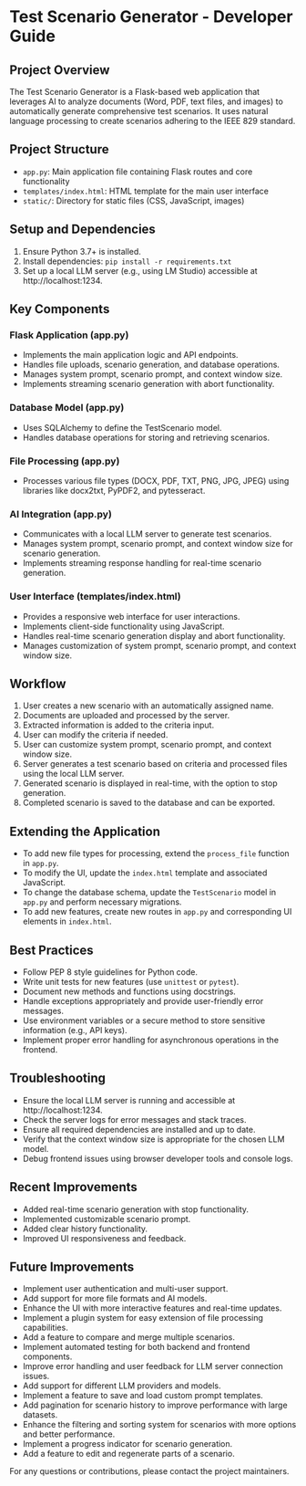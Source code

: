 # Test Scenario Generator - Developer Guide

## Project Overview 
The Test Scenario Generator is a Flask-based web application that leverages AI to analyze documents (Word, PDF, text files, and images) to automatically generate comprehensive test scenarios. It uses natural language processing to create scenarios adhering to the IEEE 829 standard.

## Project Structure
- `app.py`: Main application file containing Flask routes and core functionality
- `templates/index.html`: HTML template for the main user interface
- `static/`: Directory for static files (CSS, JavaScript, images)

## Setup and Dependencies
1. Ensure Python 3.7+ is installed.
2. Install dependencies: `pip install -r requirements.txt`
3. Set up a local LLM server (e.g., using LM Studio) accessible at http://localhost:1234.

## Key Components

### Flask Application (app.py)
- Implements the main application logic and API endpoints.
- Handles file uploads, scenario generation, and database operations.
- Manages system prompt, scenario prompt, and context window size.
- Implements streaming scenario generation with abort functionality.

### Database Model (app.py)
- Uses SQLAlchemy to define the TestScenario model.
- Handles database operations for storing and retrieving scenarios.

### File Processing (app.py)
- Processes various file types (DOCX, PDF, TXT, PNG, JPG, JPEG) using libraries like docx2txt, PyPDF2, and pytesseract.

### AI Integration (app.py)
- Communicates with a local LLM server to generate test scenarios.
- Manages system prompt, scenario prompt, and context window size for scenario generation.
- Implements streaming response handling for real-time scenario generation.

### User Interface (templates/index.html)
- Provides a responsive web interface for user interactions.
- Implements client-side functionality using JavaScript.
- Handles real-time scenario generation display and abort functionality.
- Manages customization of system prompt, scenario prompt, and context window size.

## Workflow
1. User creates a new scenario with an automatically assigned name.
2. Documents are uploaded and processed by the server.
3. Extracted information is added to the criteria input.
4. User can modify the criteria if needed.
5. User can customize system prompt, scenario prompt, and context window size.
6. Server generates a test scenario based on criteria and processed files using the local LLM server.
7. Generated scenario is displayed in real-time, with the option to stop generation.
8. Completed scenario is saved to the database and can be exported.

## Extending the Application
- To add new file types for processing, extend the `process_file` function in `app.py`.
- To modify the UI, update the `index.html` template and associated JavaScript.
- To change the database schema, update the `TestScenario` model in `app.py` and perform necessary migrations.
- To add new features, create new routes in `app.py` and corresponding UI elements in `index.html`.

## Best Practices
- Follow PEP 8 style guidelines for Python code.
- Write unit tests for new features (use `unittest` or `pytest`).
- Document new methods and functions using docstrings.
- Handle exceptions appropriately and provide user-friendly error messages.
- Use environment variables or a secure method to store sensitive information (e.g., API keys).
- Implement proper error handling for asynchronous operations in the frontend.

## Troubleshooting
- Ensure the local LLM server is running and accessible at http://localhost:1234.
- Check the server logs for error messages and stack traces.
- Ensure all required dependencies are installed and up to date.
- Verify that the context window size is appropriate for the chosen LLM model.
- Debug frontend issues using browser developer tools and console logs.

## Recent Improvements
- Added real-time scenario generation with stop functionality.
- Implemented customizable scenario prompt.
- Added clear history functionality.
- Improved UI responsiveness and feedback.

## Future Improvements
- Implement user authentication and multi-user support.
- Add support for more file formats and AI models.
- Enhance the UI with more interactive features and real-time updates.
- Implement a plugin system for easy extension of file processing capabilities.
- Add a feature to compare and merge multiple scenarios.
- Implement automated testing for both backend and frontend components.
- Improve error handling and user feedback for LLM server connection issues.
- Add support for different LLM providers and models.
- Implement a feature to save and load custom prompt templates.
- Add pagination for scenario history to improve performance with large datasets.
- Enhance the filtering and sorting system for scenarios with more options and better performance.
- Implement a progress indicator for scenario generation.
- Add a feature to edit and regenerate parts of a scenario.

For any questions or contributions, please contact the project maintainers.
